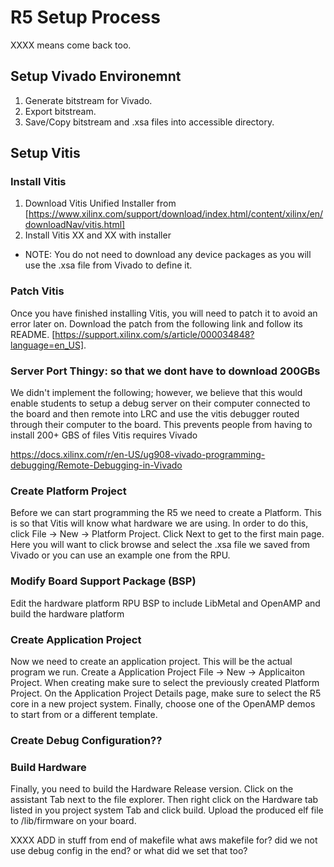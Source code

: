 
# R5 Setup Process

XXXX means come back too.


## Setup Vivado Environemnt
1. Generate bitstream for Vivado.
2. Export bitstream.
3. Save/Copy bitstream and .xsa files into accessible directory.

## Setup Vitis

### Install Vitis
1. Download Vitis Unified Installer from [https://www.xilinx.com/support/download/index.html/content/xilinx/en/downloadNav/vitis.html]
2. Install Vitis XX and XX with installer
- NOTE: You do not need to download any device packages as you will use the .xsa file from Vivado to define it.

### Patch Vitis
Once you have finished installing Vitis, you will need to patch it to avoid an error later on. Download the patch from the following link and follow its README. [https://support.xilinx.com/s/article/000034848?language=en_US].


### Server Port Thingy: so that we dont have to download 200GBs 
We didn't implement the following; however, we believe that this would enable students to setup a debug server on their computer connected to the board
and then remote into LRC and use the vitis debugger routed through their computer to the board.
This prevents people from having to install 200+ GBS of files Vitis requires Vivado
 
https://docs.xilinx.com/r/en-US/ug908-vivado-programming-debugging/Remote-Debugging-in-Vivado

### Create Platform Project
Before we can start programming the R5 we need to create a Platform. This is so that Vitis will know what hardware we are using. In order to do this, click File -> New -> Platform Project. Click Next to get to the first main page. Here you will want to click browse and select the .xsa file we saved from Vivado or you can use an example one from the RPU.


### Modify Board Support Package (BSP)
Edit the hardware platform RPU BSP to include LibMetal and OpenAMP and build the hardware platform


### Create Application Project
Now we need to create an application project. This will be the actual program we run. Create a Application Project File -> New -> Applicaiton Project. When creating make sure to select the previously created Platform Project.  On the Application Project Details page, make sure to select the R5 core in a new project system. Finally, choose one of the OpenAMP demos to start from or a different template.


### Create Debug Configuration??

### Build Hardware
Finally, you need to build the Hardware Release version. Click on the assistant Tab next to the file explorer. Then right click on the Hardware tab listed in you project system Tab and click build. Upload the produced elf file to /lib/firmware on your board.




XXXX ADD in stuff from end of makefile
what aws makefile for?
did we not use debug config in the end? or what did we set that too?
